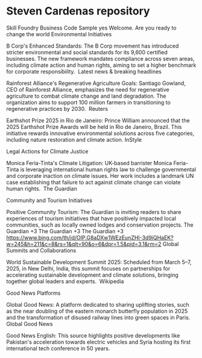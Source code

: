 # Steven Cardenas repository
Skill Foundry Business Code Sample
yes
Welcome. Are you ready to change the world
Environmental Initiatives

B Corp's Enhanced Standards: The B Corp movement has introduced stricter environmental and social standards for its 9,600 certified businesses. The new framework mandates compliance across seven areas, including climate action and human rights, aiming to set a higher benchmark for corporate responsibility. ​
Latest news & breaking headlines

Rainforest Alliance's Regenerative Agriculture Goals: Santiago Gowland, CEO of Rainforest Alliance, emphasizes the need for regenerative agriculture to combat climate change and land degradation. The organization aims to support 100 million farmers in transitioning to regenerative practices by 2030. ​
Reuters

Earthshot Prize 2025 in Rio de Janeiro: Prince William announced that the 2025 Earthshot Prize Awards will be held in Rio de Janeiro, Brazil. This initiative rewards innovative environmental solutions across five categories, including nature restoration and climate action. ​
InStyle

Legal Actions for Climate Justice

Monica Feria-Tinta's Climate Litigation: UK-based barrister Monica Feria-Tinta is leveraging international human rights law to challenge governmental and corporate inaction on climate issues. Her work includes a landmark UN case establishing that failure to act against climate change can violate human rights. ​
The Guardian

Community and Tourism Initiatives

Positive Community Tourism: The Guardian is inviting readers to share experiences of tourism initiatives that have positively impacted local communities, such as locally owned lodges and conservation projects. ​
The Guardian
+3
The Guardian
+3
The Guardian
+3
https://www.bing.com/th/id/OIP.G8aDXw1WEzEunZHI-3d9iQHaEK?w=245&h=211&c=8&rs=1&qlt=90&o=6&dpr=1.5&pid=3.1&rm=2
Global Summits and Collaborations

World Sustainable Development Summit 2025: Scheduled from March 5–7, 2025, in New Delhi, India, this summit focuses on partnerships for accelerating sustainable development and climate solutions, bringing together global leaders and experts. ​
Wikipedia

Good News Platforms

Global Good News: A platform dedicated to sharing uplifting stories, such as the near doubling of the eastern monarch butterfly population in 2025 and the transformation of disused railway lines into green spaces in Paris. ​
Global Good News

Good News English: This source highlights positive developments like Pakistan's acceleration towards electric vehicles and Syria hosting its first international tech conference in 50 years. 